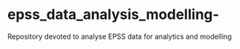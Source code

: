 # epss_data_analysis_modelling-
Repository devoted to analyse EPSS data for analytics and modelling
